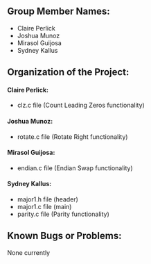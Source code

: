 ## Group Member Names:
- Claire Perlick
- Joshua Munoz
- Mirasol Guijosa
- Sydney Kallus

## Organization of the Project:
#### Claire Perlick:
- clz.c file (Count Leading Zeros functionality)
#### Joshua Munoz:
- rotate.c file (Rotate Right functionality)
#### Mirasol Guijosa:
- endian.c file (Endian Swap functionality)
#### Sydney Kallus:
- major1.h file (header)
- major1.c file (main)
- parity.c file (Parity functionality)

## Known Bugs or Problems: 
None currently